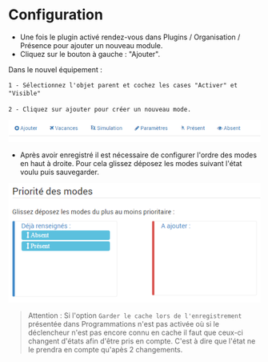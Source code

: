 Configuration 
=====

- Une fois le plugin activé rendez-vous dans Plugins / Organisation / Présence pour ajouter un nouveau module.
- Cliquez sur le bouton à gauche : "Ajouter".

Dans le nouvel équipement :

	1 - Sélectionnez l'objet parent et cochez les cases "Activer" et "Visible"

	2 - Cliquez sur ajouter pour créer un nouveau mode.

![presence1](../images/presence_modes.png)

- Après avoir enregistré il est nécessaire de configurer l'ordre des modes en haut à droite. Pour cela glissez déposez les modes suivant l'état voulu puis sauvegarder.

![presence1](../images/presence_ordre_modes.png)

>Attention : 
Si l'option `Garder le cache lors de l'enregistrement` présentée dans Programmations n'est pas activée où si le déclencheur n'est pas encore connu en cache il faut que ceux-ci changent d'états afin d'être pris en compte. C'est à dire que l'état ne le prendra en compte qu'apès 2 changements. 
